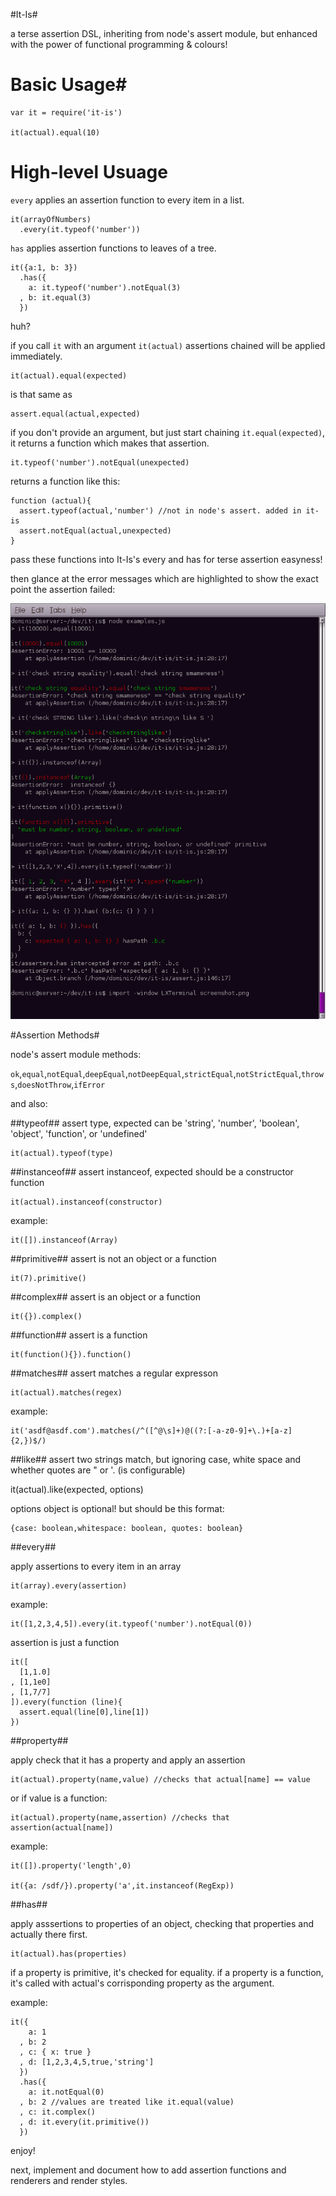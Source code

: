 
#It-Is#

a terse assertion DSL, inheriting from node's assert module, but enhanced with the power of functional programming & colours!

# Basic Usage#

    var it = require('it-is')
   
    it(actual).equal(10)

# High-level Usuage #

`every` applies an assertion function to every item in a list.

    it(arrayOfNumbers)
      .every(it.typeof('number'))
    

`has` applies assertion functions to leaves of a tree.

    it({a:1, b: 3})
      .has({
        a: it.typeof('number').notEqual(3)
      , b: it.equal(3)
      })

huh?

if you call `it` with an argument `it(actual)` assertions chained will be applied immediately.

    it(actual).equal(expected) 

is that same as 

    assert.equal(actual,expected)

if you don't provide an argument, but just start chaining `it.equal(expected)`, it returns a function which makes that assertion.

    it.typeof('number').notEqual(unexpected)
    
returns a function like this:

    function (actual){
      assert.typeof(actual,'number') //not in node's assert. added in it-is
      assert.notEqual(actual,unexpected)
    }

pass these functions into It-Is's every and has for terse assertion easyness!

then glance at the error messages which are highlighted to show the exact point the assertion failed:

<img src="https://github.com/dominictarr/it-is/raw/master/screenshot.png" border = "0"/>

#Assertion Methods#

node's assert module methods:

`ok`,`equal`,`notEqual`,`deepEqual`,`notDeepEqual`,`strictEqual`,`notStrictEqual`,`throws`,`doesNotThrow`,`ifError`

and also:

##typeof##
assert type, expected can be 'string', 'number', 'boolean', 'object', 'function', or 'undefined'

    it(actual).typeof(type)

##instanceof##
assert instanceof, expected should be a constructor function

    it(actual).instanceof(constructor) 
    
example:
    
    it([]).instanceof(Array)

##primitive##
assert is not an object or a function

    it(7).primitive()

##complex##
assert is an object or a function

    it({}).complex()
    
##function##
assert is a function


    it(function(){}).function()

##matches##
assert matches a regular expresson

    it(actual).matches(regex)
    
example:
    
    it('asdf@asdf.com').matches(/^([^@\s]+)@((?:[-a-z0-9]+\.)+[a-z]{2,})$/)

##like##
assert two strings match, but ignoring case, white space and whether quotes are " or '. (is configurable)

  it(actual).like(expected, options)

options object is optional! but should be this format:

    {case: boolean,whitespace: boolean, quotes: boolean}

##every##

apply assertions to every item in an array

    it(array).every(assertion)

example:
  
    it([1,2,3,4,5]).every(it.typeof('number').notEqual(0))
    
assertion is just a function

    it([
      [1,1.0]
    , [1,1e0]
    , [1,7/7]
    ]).every(function (line){
      assert.equal(line[0],line[1])
    })
      
##property##

apply check that it has a property and apply an assertion

    it(actual).property(name,value) //checks that actual[name] == value

or if value is a function:
    
    it(actual).property(name,assertion) //checks that assertion(actual[name])

example:

    it([]).property('length',0)
    
    it({a: /sdf/}).property('a',it.instanceof(RegExp))

##has##

apply asssertions to properties of an object, checking that properties and actually there first.

    it(actual).has(properties)

if a property is primitive, it's checked for equality.
if a property is a function, it's called with actual's corrisponding property as the argument.

example:

    it({
        a: 1
      , b: 2
      , c: { x: true }
      , d: [1,2,3,4,5,true,'string'] 
      })
      .has({
        a: it.notEqual(0)
      , b: 2 //values are treated like it.equal(value)
      , c: it.complex()
      , d: it.every(it.primitive())
      })


enjoy!

next, implement and document how to add assertion functions and renderers and render styles.
